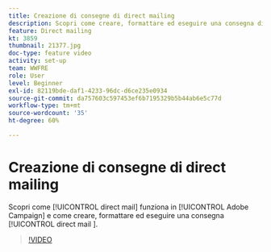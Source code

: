 ```yaml
---
title: Creazione di consegne di direct mailing
description: Scopri come creare, formattare ed eseguire una consegna direct mailing.
feature: Direct mailing
kt: 3859
thumbnail: 21377.jpg
doc-type: feature video
activity: set-up
team: WWFRE
role: User
level: Beginner
exl-id: 82119bde-daf1-4233-96dc-d6ce235e0934
source-git-commit: da757603c597453ef6b7195329b5b44ab6e5c77d
workflow-type: tm+mt
source-wordcount: '35'
ht-degree: 60%

---
```


# Creazione di consegne di direct mailing

Scopri come [!UICONTROL direct mail] funziona in [!UICONTROL Adobe Campaign] e come creare, formattare ed eseguire una consegna [!UICONTROL direct mail ].

>[!VIDEO](https://video.tv.adobe.com/v/21377?quality=12)
